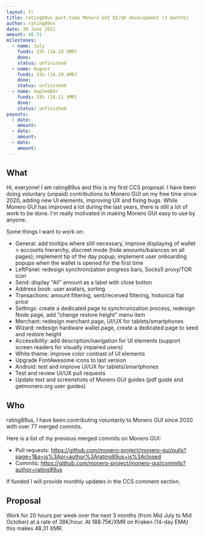```yaml
---
layout: fr
title: rating89us part-time Monero GUI UI/UX development (3 months)
author: rating89us
date: 30 June 2021
amount: 48.31
milestones:
  - name: July
    funds: 33% (16.10 XMR)
    done:
    status: unfinished
  - name: August
    funds: 33% (16.10 XMR)
    done:
    status: unfinished
  - name: September
    funds: 33% (16.11 XMR)
    done:
    status: unfinished
payouts:
  - date:
    amount:
  - date:
    amount:
  - date:
    amount:
---
```


## What

Hi, everyone! I am rating89us and this is my first CCS proposal. I have been doing voluntary (unpaid) contributions to Monero GUI on my free time since 2020, adding new UI elements, improving UX and fixing bugs. While Monero GUI has improved a lot during the last years, there is still a lot of work to be done. I'm really motivated in making Monero GUI easy to use by anyone.

Some things I want to work on:
-	General: add tooltips where still necessary, improve displaying of wallet > accounts hierarchy, discreet mode (hide amounts/balances on all pages); implement tip of the day popup; implement user onboarding popups when the wallet is opened for the first time
-	LeftPanel: redesign synchronization progress bars, Socks5 proxy/TOR icon
- Send: display "All" amount as a label with close button
-	Address book: user avatars, sorting
-	Transactions: amount filtering, sent/received filtering, historical fiat price
-	Settings: create a dedicated page to synchronization process, redesign Node page, add "change restore height" menu item
-	Merchant: redesign merchant page, UI/UX for tablets/smartphones
-	Wizard: redesign hardware wallet page, create a dedicated page to seed and restore height
-	Accessibility: add description/navigation for UI elements (support screen readers for visually impaired users)
-	White theme: improve color contrast of UI elements
-	Upgrade FontAwesome icons to last version
-	Android: test and improve UI/UX for tablets/smartphones
-	Test and review UI/UX pull requests
-	Update text and screenshots of Monero GUI guides (pdf guide and getmonero.org user guides)

## Who

rating89us, I have been contributing voluntarily to Monero GUI since 2020 with over 77 merged commits. 

Here is a list of my previous merged commits on Monero GUI:
- Pull requests: https://github.com/monero-project/monero-gui/pulls?page=1&q=is%3Apr+author%3Arating89us+is%3Aclosed
- Commits: https://github.com/monero-project/monero-gui/commits?author=rating89us

If funded I will provide monthly updates in the CCS comment section.

## Proposal

Work for 20 hours per week over the next 3 months (from Mid July to Mid October) at a rate of 38€/hour. At 188.75€/XMR on Kraken (14-day EMA) this makes 48.31 XMR.
